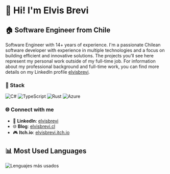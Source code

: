 # 👋 Hi! I'm Elvis Brevi

## 🏠 Software Engineer from Chile

Software Engineer with 14+ years of experience. I'm a passionate Chilean software developer with experience in multiple technologies and a focus on building efficient and innovative solutions. The projects you’ll see here represent my personal work outside of my full-time job.
For information about my professional background and full-time work, you can find more details on my LinkedIn profile [elvisbrevi](https://www.linkedin.com/in/elvisbrevi/).

### 🔧 Stack

![C#](https://img.shields.io/badge/-C%23-239120?style=flat-square&logo=c-sharp&logoColor=white)
![TypeScript](https://img.shields.io/badge/-TypeScript-3178C6?style=flat-square&logo=typescript&logoColor=white)
![Rust](https://img.shields.io/badge/-Rust-000000?style=flat-square&logo=rust&logoColor=white)
![Azure](https://img.shields.io/badge/-Azure-0078D4?style=flat-square&logo=microsoft-azure&logoColor=white)

### 🌐 Connect with me

- 💼 **LinkedIn**: [elvisbrevi](https://www.linkedin.com/in/elvisbrevi/)
- 🌐 **Blog**: [elvisbrevi.cl](https://www.elvisbrevi.cl)
- 🎮 **Itch.io**: [elvisbrevi.itch.io](https://elvisbrevi.itch.io/)

## 📊 Most Used Languages

![Lenguajes más usados](https://github-readme-stats.vercel.app/api/top-langs/?username=elvisbrevi&layout=compact&theme=vue-dark&hide_border=true)
